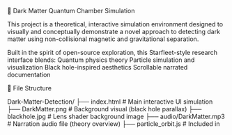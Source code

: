 🧪 Dark Matter Quantum Chamber Simulation

This project is a theoretical, interactive simulation environment designed to visually and conceptually demonstrate a novel approach to detecting dark matter using non-collisional magnetic and gravitational separation.

Built in the spirit of open-source exploration, this Starfleet-style research interface blends:
Quantum physics theory
Particle simulation and visualization
Black hole-inspired aesthetics
Scrollable narrated documentation


📁 File Structure

Dark-Matter-Detection/
├── index.html               # Main interactive UI simulation
├── DarkMatter.png           # Background visual (black hole parallax)
├── blackhole.jpg            # Lens shader background image
├── audio/DarkMatter.mp3     # Narration audio file (theory overview)
├── particle_orbit.js        # Included in <script> (lens and orbit logic)
├── style.css (inlined)      # Simulation visuals, particles, mobile-fix
├── quantum_framework_mvp.py # Python backend simulation framework (Lorentz, tunneling, CSV export)
├── casimir_shift_analysis.R # R-based vacuum force analysis stub
├── narration_transcript.txt # Full text version of all narrated theory pages
├── LICENSE                  # MIT License
└── README.md                # This file

🌌 Requirements
This is a front-end HTML+JS simulation and runs entirely in a browser.

To view the simulation:
Open index.html in any modern browser (Chrome, Edge, Firefox, Safari)
Ensure DarkMatter.png and blackhole.jpg are in the same folder
Optional: place the audio/DarkMatter.mp3 in the correct path to enable voice playback
If you wish to run the Python-based simulation backend (quantum_framework_mvp.py):

🐍 Python Requirements:
pip install matplotlib numpy
If you plan to use the R script:

📊 R Requirements:
R Base
tidyverse (or dplyr, ggplot2 depending on future expansions)

🎮 Features
🌠 Real-time black hole background with parallax animation
🌀 Mouse-controlled lens distortion and magnetic warp field
⚛️ Orbiting particles simulate gravitational light bending
📜 Scrollable research documentation (Pages 1–3 of experiment design)
🎧 Narration player with Starfleet-style UI
🎯 Responsive layout with mobile support and touch lens control

🔧 Dev Notes
To edit styles: all CSS is currently inline inside <head> for simplicity. For modular design, extract to style.css.
To add theory expansions:
Place additional text in #doc-text inside .doc-section
Use <h3>, <p>, or custom diagram blocks like:
<pre> ASCII or logic diagrams here </pre>

🛡 License
MIT License — © 2025 Newport River Company
Open Source Science for Humanity | May your vacuum chamber stay cold, your detectors sensitive, and your lens forever gravitational.

👽 Credits
Simulation & Research Concept: Mark Anthony Bartholomew
AI Code and Interface: (The Architect)
Graphics & Visualization: You, the Explorer

🖖 “To boldly go where no particle has ever interacted.”

